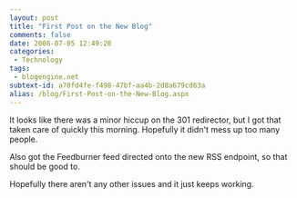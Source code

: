 ```yaml
---
layout: post
title: "First Post on the New Blog"
comments: false
date: 2008-07-05 12:49:20
categories:
 - Technology
tags:
 - blogengine.net
subtext-id: a70fd4fe-f498-47bf-aa4b-2d8a679cd63a
alias: /blog/First-Post-on-the-New-Blog.aspx
---
```



It looks like there was a minor hiccup on the 301 redirector, but I got that taken care of quickly this morning. Hopefully it didn't mess up too many people.

Also got the Feedburner feed directed onto the new RSS endpoint, so that should be good to.

Hopefully there aren't any other issues and it just keeps working.
